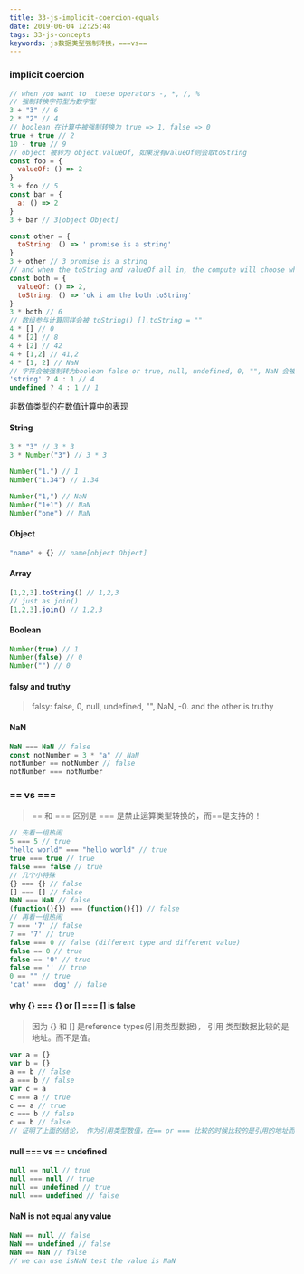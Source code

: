 ```yaml
---
title: 33-js-implicit-coercion-equals
date: 2019-06-04 12:25:48
tags: 33-js-concepts
keywords: js数据类型强制转换，===vs==
---
```

### implicit coercion
```javascript
// when you want to  these operators -, *, /, %
// 强制转换字符型为数字型
3 + "3" // 6 
2 * "2" // 4
// boolean 在计算中被强制转换为 true => 1, false => 0
true + true // 2
10 - true // 9
// object 被转为 object.valueOf, 如果没有valueOf则会取toString
const foo = {
  valueOf: () => 2
}
3 + foo // 5
const bar = {
  a: () => 2
}
3 + bar // 3[object Object]

const other = {
  toString: () => ' promise is a string'
}
3 + other // 3 promise is a string
// and when the toString and valueOf all in, the compute will choose which ?
const both = {
  valueOf: () => 2,
  toString: () => 'ok i am the both toString'
}
3 * both // 6
// 数组参与计算同样会被 toString() [].toString = "" 
4 * [] // 0
4 * [2] // 8
4 + [2] // 42
4 + [1,2] // 41,2
4 * [1, 2] // NaN
// 字符会被强制转为boolean false or true, null, undefined, 0, "", NaN 会被强制转为false
'string' ? 4 : 1 // 4
undefined ? 4 : 1 // 1
```
非数值类型的在数值计算中的表现
#### String
```javascript
3 * "3" // 3 * 3
3 * Number("3") // 3 * 3

Number("1.") // 1
Number("1.34") // 1.34

Number("1,") // NaN
Number("1+1") // NaN
Number("one") // NaN
```
#### Object
```javascript
"name" + {} // name[object Object]
```
#### Array
```javascript
[1,2,3].toString() // 1,2,3
// just as join()
[1,2,3].join() // 1,2,3
```
#### Boolean
```javascript
Number(true) // 1
Number(false) // 0
Number("") // 0
```
#### falsy and truthy
> falsy: false, 0, null, undefined, "", NaN, -0. and the other is truthy

#### NaN
```javascript
NaN === NaN // false
const notNumber = 3 * "a" // NaN
notNumber == notNumber // false
notNumber === notNumber
```
### == vs ===
> == 和 === 区别是 === 是禁止运算类型转换的，而==是支持的！

```javascript
// 先看一组热闹
5 === 5 // true
"hello world" === "hello world" // true
true === true // true
false === false // true
// 几个小特殊
{} === {} // false
[] === [] // false
NaN === NaN // false
(function(){}) === (function(){}) // false
// 再看一组热闹
7 === '7' // false
7 == '7' // true
false === 0 // false (different type and different value)
false == 0 // true
false == '0' // true 
false == '' // true
0 == "" // true
'cat' === 'dog' // false
```
#### why {} === {} or [] === [] is false
> 因为 {} 和  [] 是reference types(引用类型数据)， 引用 类型数据比较的是地址。而不是值。

```javascript
var a = {}
var b = {}
a == b // false
a === b // false
var c = a
c === a // true
c == a // true
c === b // false
c == b // false
// 证明了上面的结论， 作为引用类型数值，在== or === 比较的时候比较的是引用的地址而不是值
```
#### null === vs == undefined
```javascript
null == null // true
null === null // true
null == undefined // true
null === undefined // false
```
#### NaN is not equal any value
```javascript
NaN == null // false
NaN == undefined // false
NaN == NaN // false
// we can use isNaN test the value is NaN 
```
